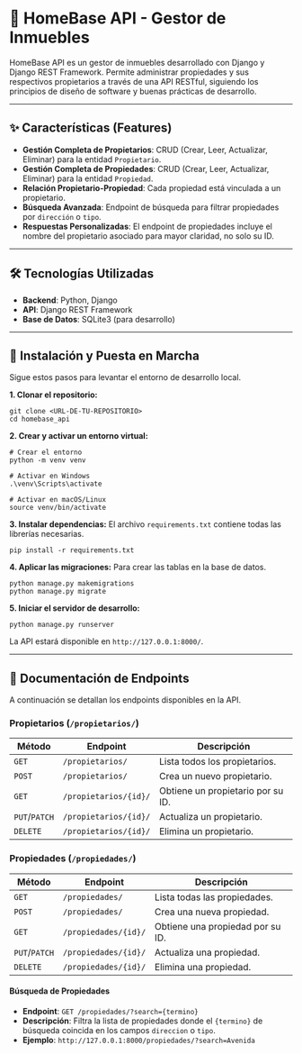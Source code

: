 # 🏡 HomeBase API - Gestor de Inmuebles

HomeBase API es un gestor de inmuebles desarrollado con Django y Django REST Framework. Permite administrar propiedades y sus respectivos propietarios a través de una API RESTful, siguiendo los principios de diseño de software y buenas prácticas de desarrollo.

---

## ✨ Características (Features)

-   **Gestión Completa de Propietarios**: CRUD (Crear, Leer, Actualizar, Eliminar) para la entidad `Propietario`.
-   **Gestión Completa de Propiedades**: CRUD (Crear, Leer, Actualizar, Eliminar) para la entidad `Propiedad`.
-   **Relación Propietario-Propiedad**: Cada propiedad está vinculada a un propietario.
-   **Búsqueda Avanzada**: Endpoint de búsqueda para filtrar propiedades por `dirección` o `tipo`.
-   **Respuestas Personalizadas**: El endpoint de propiedades incluye el nombre del propietario asociado para mayor claridad, no solo su ID.

---

## 🛠️ Tecnologías Utilizadas

-   **Backend**: Python, Django
-   **API**: Django REST Framework
-   **Base de Datos**: SQLite3 (para desarrollo)

---

## 🚀 Instalación y Puesta en Marcha

Sigue estos pasos para levantar el entorno de desarrollo local.

**1. Clonar el repositorio:**
```shell
git clone <URL-DE-TU-REPOSITORIO>
cd homebase_api
```

**2. Crear y activar un entorno virtual:**
```shell
# Crear el entorno
python -m venv venv

# Activar en Windows
.\venv\Scripts\activate

# Activar en macOS/Linux
source venv/bin/activate
```

**3. Instalar dependencias:**
El archivo `requirements.txt` contiene todas las librerías necesarias.
```shell
pip install -r requirements.txt
```

**4. Aplicar las migraciones:**
Para crear las tablas en la base de datos.
```shell
python manage.py makemigrations
python manage.py migrate
```

**5. Iniciar el servidor de desarrollo:**
```shell
python manage.py runserver
```
La API estará disponible en `http://127.0.0.1:8000/`.

---

## 🔗 Documentación de Endpoints

A continuación se detallan los endpoints disponibles en la API.

### Propietarios (`/propietarios/`)

| Método      | Endpoint                  | Descripción                      |
|-------------|---------------------------|----------------------------------|
| `GET`       | `/propietarios/`          | Lista todos los propietarios.    |
| `POST`      | `/propietarios/`          | Crea un nuevo propietario.       |
| `GET`       | `/propietarios/{id}/`     | Obtiene un propietario por su ID.|
| `PUT`/`PATCH` | `/propietarios/{id}/`     | Actualiza un propietario.        |
| `DELETE`    | `/propietarios/{id}/`     | Elimina un propietario.          |

### Propiedades (`/propiedades/`)

| Método      | Endpoint                  | Descripción                       |
|-------------|---------------------------|-----------------------------------|
| `GET`       | `/propiedades/`           | Lista todas las propiedades.      |
| `POST`      | `/propiedades/`           | Crea una nueva propiedad.         |
| `GET`       | `/propiedades/{id}/`      | Obtiene una propiedad por su ID.  |
| `PUT`/`PATCH` | `/propiedades/{id}/`      | Actualiza una propiedad.          |
| `DELETE`    | `/propiedades/{id}/`      | Elimina una propiedad.            |

#### Búsqueda de Propiedades

-   **Endpoint**: `GET /propiedades/?search={termino}`
-   **Descripción**: Filtra la lista de propiedades donde el `{termino}` de búsqueda coincida en los campos `direccion` o `tipo`.
-   **Ejemplo**: `http://127.0.0.1:8000/propiedades/?search=Avenida`